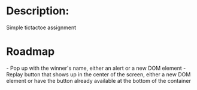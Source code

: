 <h1>Description:</h1>
Simple tictactoe assignment

<h1>Roadmap</h1>
- Pop up with the winner's name, either an alert or a new DOM element
- Replay button that shows up in the center of the screen, either a new DOM element or have the button already available at the bottom of the container
